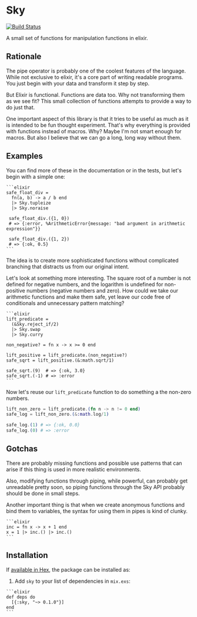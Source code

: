 # Sky

[![Build Status](https://travis-ci.org/aleandros/sky.svg?branch=master)](https://travis-ci.org/aleandros/sky)

A small set of functions for manipulation functions in elixir.

## Rationale

The pipe operator is probably one of the coolest features of the language. While
not exclusive to elixir, it's a core part of writing readable programs. You just
begin with your data and transform it step by step.

But Elixir is functional. Functions are data too. Why not transforming them as we see fit?
This small collection of functions attempts to provide a way to do just that.

One important aspect of this library is that it tries to be useful as much as it
is intended to be fun thought experiment. That's why everything is provided with
functions instead of macros. Why? Maybe I'm not smart enough for macros. But also
I believe that we can go a long, long way without them.

## Examples

You can find more of these in the documentation or in the tests, but let's
begin with a simple one:

    ```elixir
    safe_float_div = 
      fn(a, b) -> a / b end
      |> Sky.tupleize
      |> Sky.noraise
     
     safe_float_div.({1, 0})
     # => {:error, %ArithmeticError{message: "bad argument in arithmetic expression"}}
     
     safe_float_div.({1, 2})
     # => {:ok, 0.5}
    ```

The idea is to create more sophisticated functions without complicated branching
that distracts us from our original intent.

Let's look at something more interesting. The square root of a number is not defined
for negative numbers, and the logarithm is undefined for non-positive numbers
(negative numbers and zero). How could we take our arithmetic functions and make
them safe, yet leave our code free of conditionals and unnecessary pattern matching?

    ```elixir
    lift_predicate =
      (&Sky.reject_if/2)
      |> Sky.swap
      |> Sky.curry

    non_negative? = fn x -> x >= 0 end

    lift_positive = lift_predicate.(non_negative?)
    safe_sqrt = lift_positive.(&:math.sqrt/1)
    
    safe_sqrt.(9)  # => {:ok, 3.0}
    safe_sqrt.(-1) # => :error
    ```
Now let's reuse our `lift_predicate` function to do something a the non-zero numbers.

   ```elixir
   lift_non_zero = lift_predicate.(fn n -> n != 0 end)
   safe_log = lift_non_zero.(&:math.log/1)
   
   safe_log.(1) # => {:ok, 0.0}
   safe_log.(0) # => :error
   ```

## Gotchas

There are probably missing functions and possible use patterns that can arise
if this thing is used in more realistic environments.

Also, modifying functions through piping, while powerful, can probably get unreadable
pretty soon, so piping functions through the Sky API probably should be done in small
steps.

Another important thing is that when we create anonymous functions and bind them
to variables, the syntax for using them in pipes is kind of clunky.

    ```elixir
    inc = fn x -> x + 1 end
    x = 1 |> inc.() |> inc.()
    ```

## Installation

If [available in Hex](https://hex.pm/docs/publish), the package can be installed as:

  1. Add `sky` to your list of dependencies in `mix.exs`:

    ```elixir
    def deps do
      [{:sky, "~> 0.1.0"}]
    end
    ```

